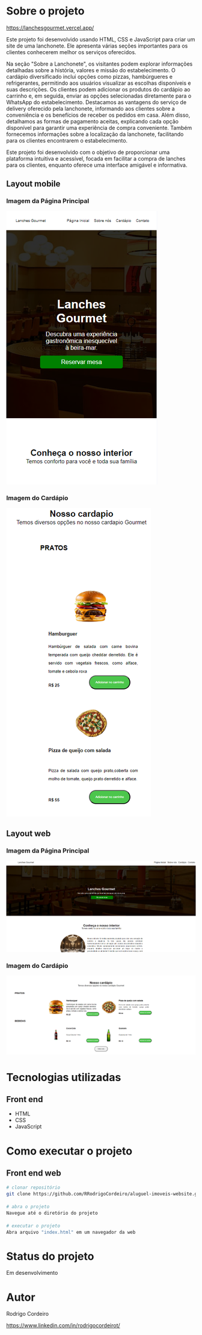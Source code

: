 
# Sobre o projeto

https://lanchesgourmet.vercel.app/

Este projeto foi desenvolvido usando HTML, CSS e JavaScript para criar um site de uma lanchonete. Ele apresenta várias seções importantes para os clientes conhecerem melhor os serviços oferecidos.

Na seção "Sobre a Lanchonete", os visitantes podem explorar informações detalhadas sobre a história, valores e missão do estabelecimento. O cardápio diversificado inclui opções como pizzas, hambúrgueres e refrigerantes, permitindo aos usuários visualizar as escolhas disponíveis e suas descrições. Os clientes podem adicionar os produtos do cardápio ao carrinho e, em seguida, enviar as opções selecionadas diretamente para o WhatsApp do estabelecimento. Destacamos as vantagens do serviço de delivery oferecido pela lanchonete, informando aos clientes sobre a conveniência e os benefícios de receber os pedidos em casa. Além disso, detalhamos as formas de pagamento aceitas, explicando cada opção disponível para garantir uma experiência de compra conveniente. Também fornecemos informações sobre a localização da lanchonete, facilitando para os clientes encontrarem o estabelecimento.

Este projeto foi desenvolvido com o objetivo de proporcionar uma plataforma intuitiva e acessível, focada em facilitar a compra de lanches para os clientes, enquanto oferece uma interface amigável e informativa.

## Layout mobile
### Imagem da Página Principal  

![Mobile 1](img/imgInteriorMobile.png)

###  Imagem do Cardápio 

![Mobile 1](img/imgInteriorMobile2.png) 


## Layout web
### Imagem da Página Principal 

![Web 1](img/imgInteriorWeb.png)

###  Imagem do Cardápio 


![Web 1](img/imgInteriorWeb2.png)



# Tecnologias utilizadas

## Front end
- HTML 
- CSS
- JavaScript


# Como executar o projeto


## Front end web

```bash
# clonar repositório
git clone https://github.com/RRodrigoCordeiro/aluguel-imoveis-website.git

# abra o projeto
Navegue até o diretório do projeto

# executar o projeto
Abra arquivo "index.html" em um navegador da web
```
# Status do projeto

Em desenvolvimento

# Autor

Rodrigo Cordeiro

https://www.linkedin.com/in/rodrigocordeirot/
